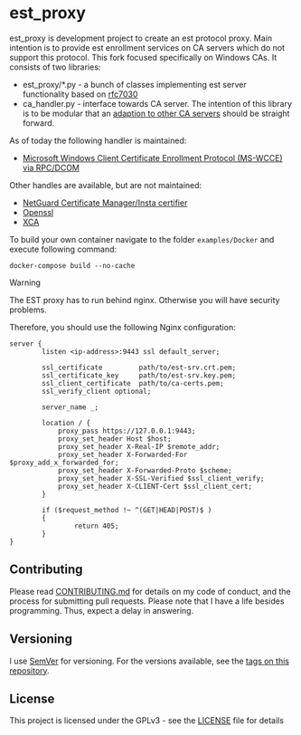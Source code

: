 <!-- markdownlint-disable  MD013 -->
# est_proxy

est_proxy is development project to create an est protocol proxy. Main
intention is to provide est enrollment services on CA servers which do not support this
protocol. This fork focused specifically on Windows CAs. It consists of two libraries:

- est_proxy/*.py - a bunch of classes implementing est server functionality based
on [rfc7030](https://tools.ietf.org/html/rfc7030)
- ca_handler.py - interface towards CA server. The intention of this library
is to be modular that an [adaption to other CA servers](docs/ca_handler.md)
should be straight forward.

As of today the following handler is maintained:
  - [Microsoft Windows Client Certificate Enrollment Protocol (MS-WCCE) via RPC/DCOM](examples/est_proxy.cfg)

Other handles are available, but are not maintained:
  - [NetGuard Certificate Manager/Insta certifier](docs/certifier.md)
  - [Openssl](docs/openssl.md)
  - [XCA](docs/xca.md)


To build your own container navigate to the folder `examples/Docker` and execute following command:

```
docker-compose build --no-cache
```

> [!WARNING]
> The EST proxy has to run behind nginx. Otherwise you will have security problems.

Therefore, you should use the following Nginx configuration:
```nginx
server {
		listen <ip-address>:9443 ssl default_server;

		ssl_certificate         path/to/est-srv.crt.pem;
		ssl_certificate_key     path/to/est-srv.key.pem;
		ssl_client_certificate  path/to/ca-certs.pem;
		ssl_verify_client optional;

		server_name _;

		location / {
			proxy_pass https://127.0.0.1:9443;
			proxy_set_header Host $host;
			proxy_set_header X-Real-IP $remote_addr;
			proxy_set_header X-Forwarded-For $proxy_add_x_forwarded_for;
			proxy_set_header X-Forwarded-Proto $scheme;
			proxy_set_header X-SSL-Verified $ssl_client_verify;
			proxy_set_header X-CLIENT-Cert $ssl_client_cert;
		}

		if ($request_method !~ ^(GET|HEAD|POST)$ )
		{
				return 405;
		}
}
```


## Contributing

Please read [CONTRIBUTING.md](docs/CONTRIBUTING.md) for details on my code of
conduct, and the process for submitting pull requests.
Please note that I have a life besides programming. Thus, expect a delay
in answering.

## Versioning

I use [SemVer](http://semver.org/) for versioning. For the versions available,
see the [tags on this repository](https://github.com/grindsa/dkb-robo/tags).

## License

This project is licensed under the GPLv3 - see the [LICENSE](LICENSE) file for details
